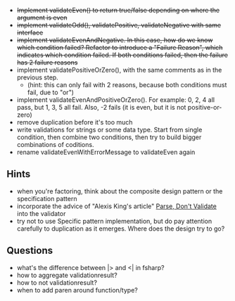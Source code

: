 - ~~Implement validateEven() to return true/false depending on where the argument is even~~
- ~~implement validateOdd(), validatePositive, validateNegative with same interface~~
- ~~implement validateEvenAndNegative. In this case, how do we know which condition failed? Refactor to introduce a "Failure Reason", which indicates which condition failed. If both conditions failed, then the failure has 2 failure reasons~~
- implement validatePositiveOrZero(), with the same comments as in the previous step.
  - (hint: this can only fail with 2 reasons, because both conditions must fail, due to "or")
- implement validateEvenAndPositiveOrZero(). For example: 0, 2, 4 all pass, but 1, 3, 5 all fail. Also, -2 fails (it is even, but it is not positive-or-zero)
- remove duplication before it's too much
- write validations for strings or some data type. Start from single condition, then combine two conditions, then try to build bigger combinations of coditions.
- rename validateEvenWithErrorMessage to validateEven again 

## Hints
- when you're factoring, think about the composite design pattern or the specification pattern
- incorporate the advice of "Alexis King's article" [Parse, Don't Validate](https://lexi-lambda.github.io/blog/2019/11/05/parse-don-t-validate/) into the validator
- try not to use Specific pattern implementation, but do pay attention carefully to duplication as it emerges. Where does the design try to go?

## Questions
- what's the difference between |> and <| in fsharp?
- how to aggregate validationresult?
- how to not validationresult?
- when to add paren around function/type?